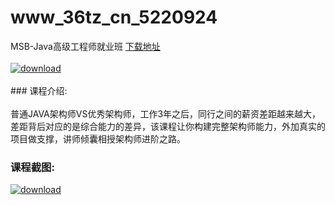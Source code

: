 # www_36tz_cn_5220924
MSB-Java高级工程师就业班
[下载地址](http://www.36tz.cn/article/5220924 "下载地址")
<br/></br>[![download](http://36tz.cn/muke_img/2021_08_1-73-300x195.png "下载地址")](http://www.36tz.cn/article/5220924 "下载地址")
<br/></br>### 课程介绍:<br/></br>普通JAVA架构师VS优秀架构师，工作3年之后，同行之间的薪资差距越来越大，差距背后对应的是综合能力的差异，该课程让你构建完整架构师能力，外加真实的项目做支撑，讲师倾囊相授架构师进阶之路。

### 课程截图:
[![download](http://36tz.cn/muke_img/2021_08_2-73.png "下载地址")](http://www.36tz.cn/article/5220924 "下载地址")
